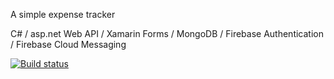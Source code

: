 A simple expense tracker

C# / asp.net Web API / Xamarin Forms / MongoDB / Firebase Authentication / Firebase Cloud Messaging

[![Build status](https://ci.appveyor.com/api/projects/status/7wj0iugfyy7ct3aj?svg=true)](https://ci.appveyor.com/project/jaimemorais/expensetracker)
